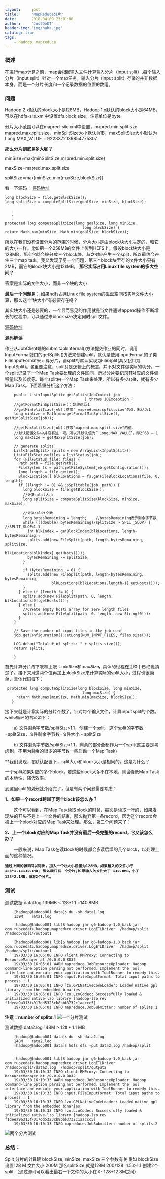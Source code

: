 ```yaml
---
layout:     post
title:      "MapReduce分片"
date:       2018-04-09 23:01:00
author:     "JustDoDT"
header-img: "img/haha.jpg"
catalog: true
tags:
    - hadoop, mapreduce
---
```


### 概述
在进行map计算之前，map会根据输入文件计算输入分片（input split）,每个输入分片（input split）针对一个map任务，输入分片（input split）存储的并非数据本身，而是一个分片长度和一个记录数据的位置的数组。

### 问题
Hadoop 2.x默认的block大小是128MB，Hadoop 1.x默认的block大小是64MB，可以在hdfs-site.xml中设置dfs.block.size，注意单位是byte。

分片大小范围可以在mapred-site.xml中设置，mapred.min.split.size mapred.max.split.size，minSplitSize大小默认为1B，maxSplitSize大小默认为Long.MAX_VALUE = 9223372036854775807

**那么分片到底是多大呢？**

minSize=max{minSplitSize,mapred.min.split.size} 

maxSize=mapred.max.split.size

splitSize=max{minSize,min{maxSize,blockSize}}

看一下源码：
[源码地址](https://github.com/apache/hadoop/blob/2addebb94f592e46b261e2edd9e95a82e83bd761/hadoop-mapreduce-project/hadoop-mapreduce-client/hadoop-mapreduce-client-core/src/main/java/org/apache/hadoop/mapred/FileInputFormat.java)

    long blockSize = file.getBlockSize();
    long splitSize = computeSplitSize(goalSize, minSize, blockSize);
          
       .
       .
       .
    protected long computeSplitSize(long goalSize, long minSize,
                                       long blockSize) {
    return Math.max(minSize, Math.min(goalSize, blockSize));
          
   
   
所以在我们没有设置分片的范围的时候，分片大小是由block块大小决定的，和它的大小一样。比如把一个258MB的文件上传到HDFS上，假设block块大小是128MB，那么它就会被分成三个block块，与之对应产生三个split，所以最终会产生三个map task。我又发现了另一个问题，第三个block块里存的文件大小只有2MB，而它的block块大小是128MB，
**那它实际占用Linux file system的多大空间？**

答案是实际的文件大小，而非一个块的大小

**最后一个问题是**： 如果hdfs占用Linux file system的磁盘空间按实际文件大小算，那么这个”块大小“有必要存在吗？

其实块大小还是必要的，一个显而易见的作用就是当文件通过append操作不断增长的过程中，可以通过来block size决定何时split文件。

    
   
  [源码地址](https://github.com/apache/hadoop/blob/2addebb94f592e46b261e2edd9e95a82e83bd761/hadoop-mapreduce-project/hadoop-mapreduce-client/hadoop-mapreduce-client-core/src/main/java/org/apache/hadoop/mapred/FileInputFormat.java) 

**源码解读**

作业从JobClient端的submitJobInternal()方法提交作业的同时，调用InputFormat接口的getSplits()方法来创建split。默认是使用InputFormat的子类FileInputFormat来计算分片，而split的默认实现为FileSplit(其父接口为InputSplit)。这里要注意，split只是逻辑上的概念，并不对文件做实际的切分。一个split记录了一个Map Task要处理的文件区间，所以分片要记录其对应的文件偏移量以及长度等。每个split由一个Map Task来处理，所以有多少split，就有多少Map Task。下面着重分析这个方法：

        public List<InputSplit> getSplits(JobContext job
                                        ) throws IOException {
        //getFormatMinSplitSize()：始终返回1
        //getMinSplitSize(job)：获取” mapred.min.split.size”的值，默认为1
        long minSize = Math.max(getFormatMinSplitSize(), getMinSplitSize(job));
        
        //getMaxSplitSize(job)：获取"mapred.max.split.size"的值，
        //默认配置文件中并没有这一项，所以其默认值为” Long.MAX_VALUE”，即2^63 – 1
        long maxSize = getMaxSplitSize(job);
    
        // generate splits
        List<InputSplit> splits = new ArrayList<InputSplit>();
        List<FileStatus>files = listStatus(job);
        for (FileStatus file: files) {
          Path path = file.getPath();
          FileSystem fs = path.getFileSystem(job.getConfiguration());
          long length = file.getLen();
          BlockLocation[] blkLocations = fs.getFileBlockLocations(file, 0, length);
          if ((length != 0) && isSplitable(job, path)) { 
            long blockSize = file.getBlockSize();
            //计算split大小
            long splitSize = computeSplitSize(blockSize, minSize, maxSize);
    
            //计算split个数
            long bytesRemaining = length;    //bytesRemaining表示剩余字节数
            while (((double) bytesRemaining)/splitSize > SPLIT_SLOP) { //SPLIT_SLOP=1.1
              int blkIndex = getBlockIndex(blkLocations, length-bytesRemaining);
              splits.add(new FileSplit(path, length-bytesRemaining, splitSize, 
                                       blkLocations[blkIndex].getHosts()));
              bytesRemaining -= splitSize;
            }
            
            if (bytesRemaining != 0) {
              splits.add(new FileSplit(path, length-bytesRemaining, bytesRemaining, 
                         blkLocations[blkLocations.length-1].getHosts()));
            }
          } else if (length != 0) {
            splits.add(new FileSplit(path, 0, length, blkLocations[0].getHosts()));
          } else { 
            //Create empty hosts array for zero length files
            splits.add(new FileSplit(path, 0, length, new String[0]));
          }
        }
        
        // Save the number of input files in the job-conf
        job.getConfiguration().setLong(NUM_INPUT_FILES, files.size());
    
        LOG.debug("Total # of splits: " + splits.size());
        return splits;
            
        }

首先计算分片的下限和上限：minSize和maxSize，具体的过程在注释中已经说清楚了。接下来用这两个值再加上blockSize来计算实际的split大小，过程也很简单，具体代码如下：

     protected long computeSplitSize(long blockSize, long minSize,
                                       long maxSize) {
         return Math.max(minSize, Math.min(maxSize, blockSize));
       }

接下来就是计算实际的分片个数了。针对每个输入文件，计算input split的个数。while循环的含义如下：

　　a)  文件剩余字节数/splitSize>1.1，创建一个split，这个split的字节数=splitSize，文件剩余字节数=文件大小 - splitSize

　　b)  文件剩余字节数/splitSize<1.1，剩余的部分全都作为一个split(这主要是考虑到，不用为剩余的很少的字节数一些启动一个Map Task)

**我们发现，在默认配置下，split大小和block大小是相同的。这是为什么？

一个split如果对应的多个block，若这些block大多不在本地，则会降低Map Task的本地性，降低效率。

到这里split的划分就介绍完了，但是有两个问题需要考虑：

**1、如果一个record跨越了两个block该怎么办？**

　　这个可以看到，在Map Task读取block的时候，每次是读取一行的，如果发现块的开头不是上一个文件的结束，那么抛弃第一条record，因为这个record会被上一个block对应的Map Task来处理。那么，第二个问题来了：

**2、上一个block对应的Map Task并没有最后一条完整的record，它又该怎么办？**

　　一般来说，Map Task在读block的时候都会多读后续的几个block，以处理上面的这种情况。

**`通过上面的源码可以得出，加入一个块大小设置为128MB，如果输入的文件小于128*1.1=140.8MB; 那么就只有一个分片;如果输入的文件大于 140.8MB，小于128*2.1MB，就有2个分片`。**

### 测试
测试数据 data1.log  139MB < 128*1.1 =140.8MB


        [hadoop@hadoop001 data]$ du -sh data1.log 
        139M	data1.log
        
        [hadoop@hadoop001 lib]$ hadoop jar g6-hadoop-1.0_back.jar com.ruozedata.hadoop.mapreduce.driver.LogETLDriver  /hadoop/split             /hadoop/split/output1
        
        [hadoop@hadoop001 lib]$ hadoop jar g6-hadoop-1.0_back.jar com.ruozedata.hadoop.mapreduce.driver.LogETLDriver  /hadoop/split             /hadoop/split/output1
        19/03/30 16:05:00 INFO client.RMProxy: Connecting to ResourceManager at /0.0.0.0:8032
        19/03/30 16:05:01 WARN mapreduce.JobResourceUploader: Hadoop command-line option parsing not performed. Implement the Tool               interface and execute your application with ToolRunner to remedy this.
        19/03/30 16:05:01 INFO input.FileInputFormat: Total input paths to process : 1
        19/03/30 16:05:01 INFO lzo.GPLNativeCodeLoader: Loaded native gpl library from the embedded binaries
        19/03/30 16:05:01 INFO lzo.LzoCodec: Successfully loaded & initialized native-lzo library [hadoop-lzo rev                               f1deea9a313f4017dd5323cb8bbb3732c1aaccc5]
        19/03/30 16:05:01 INFO mapreduce.JobSubmitter: number of splits:1

**注意：number of splits:1**
![一个分片测试](/img/MR1.png)

测试数据 data2.log 148M	 > 128 * 1.1 MB 

        [hadoop@hadoop001 data]$ du -sh data2.log 
        148M	data2.log
        [hadoop@hadoop001 data]$ hdfs dfs -put data2.log /hadoop/split


        [hadoop@hadoop001 lib]$ hadoop jar g6-hadoop-1.0_back.jar com.ruozedata.hadoop.mapreduce.driver.LogETLDriver                         /hadoop/split/data2.log  /hadoop/split/output2
        19/03/30 16:10:32 INFO client.RMProxy: Connecting to ResourceManager at /0.0.0.0:8032
        19/03/30 16:10:33 WARN mapreduce.JobResourceUploader: Hadoop command-line option parsing not performed. Implement the Tool  interface and execute your application with ToolRunner to remedy this.
        19/03/30 16:10:33 INFO input.FileInputFormat: Total input paths to process : 1
        19/03/30 16:10:33 INFO lzo.GPLNativeCodeLoader: Loaded native gpl library from the embedded binaries
        19/03/30 16:10:33 INFO lzo.LzoCodec: Successfully loaded & initialized native-lzo library [hadoop-lzo rev f1deea9a313f4017dd5323cb8bbb3732c1aaccc5]
        19/03/30 16:10:33 INFO mapreduce.JobSubmitter: number of splits:2



![两个分片测试](/img/MR2.png)


### 总结：
Split 分片的计算跟 blockSize, minSize, maxSize 三个参数有关
假如 blockSize 设置128 M
文件大小 200M
那么splitSize 就是128M
200/128=1.56>1.1 创建2个split （通过源码可以看出最右一个文件的大小在 0- 128+12.8M之间）

          
